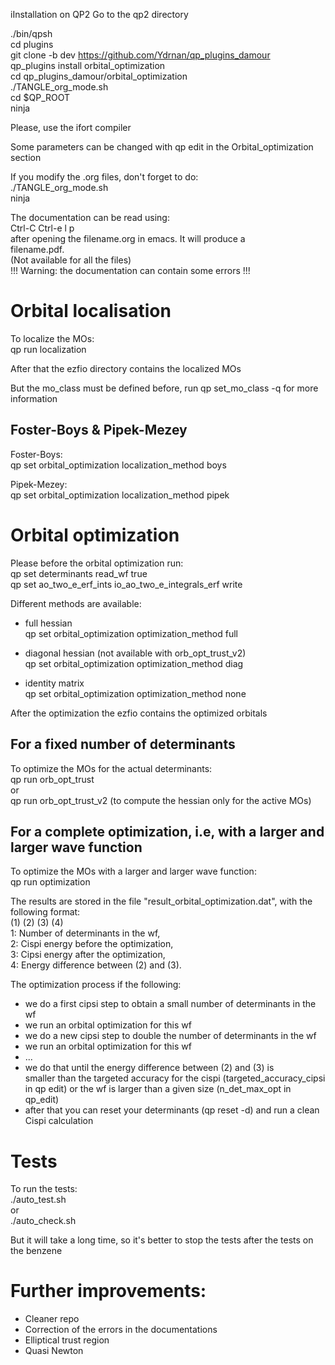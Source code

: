 iInstallation on QP2 
Go to the qp2 directory 
 
./bin/qpsh  
cd plugins  
git clone -b dev https://github.com/Ydrnan/qp_plugins_damour  
qp_plugins install orbital_optimization  
cd qp_plugins_damour/orbital_optimization  
./TANGLE_org_mode.sh  
cd $QP_ROOT  
ninja  
  
Please, use the ifort compiler  
  
Some parameters can be changed with qp edit in the Orbital_optimization section 
 
If you modify the .org files, don't forget to do:  
./TANGLE_org_mode.sh  
ninja  
 
The documentation can be read using:  
Ctrl-C Ctrl-e l p  
after opening the filename.org in emacs. It will produce a  
filename.pdf.  
(Not available for all the files)  
!!! Warning: the documentation can contain some errors !!! 

# Orbital localisation
To localize the MOs:  
qp run localization  
 
After that the ezfio directory contains the localized MOs  
 
But the mo_class must be defined before, run qp set_mo_class -q for more information  
 
## Foster-Boys & Pipek-Mezey
Foster-Boys:  
qp set orbital_optimization localization_method boys 
 
Pipek-Mezey:  
qp set orbital_optimization localization_method pipek 

# Orbital optimization 
Please before the orbital optimization run:  
qp set determinants read_wf true  
qp set ao_two_e_erf_ints io_ao_two_e_integrals_erf write  

Different methods are available:  
- full hessian  
qp set orbital_optimization optimization_method full  
 
- diagonal hessian (not available with orb_opt_trust_v2)  
qp set orbital_optimization optimization_method diag  
 
- identity matrix  
qp set orbital_optimization optimization_method none  

After the optimization the ezfio contains the optimized orbitals
 
## For a fixed number of determinants
To optimize the MOs for the actual determinants:  
qp run orb_opt_trust  
or  
qp run orb_opt_trust_v2 (to compute the hessian only for the active MOs)  
 
## For a complete optimization, i.e, with a larger and larger wave function
To optimize the MOs with a larger and larger wave function:  
qp run optimization  
 
The results are stored in the file "result_orbital_optimization.dat",
with the following format:  
(1) (2) (3) (4)  
1: Number of determinants in the wf,  
2: Cispi energy before the optimization,   
3: Cipsi energy after the optimization,  
4: Energy difference between (2) and (3).  
 
The optimization process if the following: 
- we do a first cipsi step to obtain a small number of determinants in the wf 
- we run an orbital optimization for this wf 
- we do a new cipsi step to double the number of determinants in the wf 
- we run an orbital optimization for this wf 
- ... 
- we do that until the energy difference between (2) and (3) is  
  smaller than the targeted accuracy for the cispi (targeted_accuracy_cipsi in qp edit) 
  or the wf is larger than a given size (n_det_max_opt in qp_edit) 
- after that you can reset your determinants (qp reset -d) and run a clean Cispi calculation 
 
# Tests
To run the tests:  
./auto_test.sh  
or   
./auto_check.sh  
 
But it will take a long time, so it's better to stop the tests after the tests on the benzene 


# Further improvements: 
- Cleaner repo 
- Correction of the errors in the documentations 
- Elliptical trust region 
- Quasi Newton 
 
